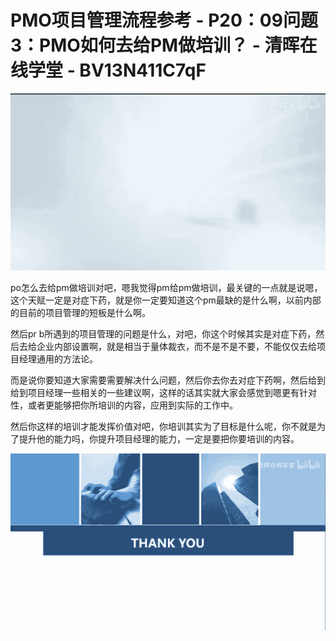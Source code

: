 # PMO项目管理流程参考 - P20：09问题3：PMO如何去给PM做培训？ - 清晖在线学堂 - BV13N411C7qF

![](img/33aa4cb6f2b37ab8df3b2ce953a7ebef_0.png)

po怎么去给pm做培训对吧，嗯我觉得pm给pm做培训，最关键的一点就是说嗯，这个天赋一定是对症下药，就是你一定要知道这个pm最缺的是什么啊，以前内部的目前的项目管理的短板是什么啊。

然后pr b所遇到的项目管理的问题是什么，对吧，你这个时候其实是对症下药，然后去给企业内部设置啊，就是相当于量体裁衣，而不是不是不要，不能仅仅去给项目经理通用的方法论。

而是说你要知道大家需要需要解决什么问题，然后你去你去对症下药啊，然后给到给到项目经理一些相关的一些建议啊，这样的话其实就大家会感觉到嗯更有针对性，或者更能够把你所培训的内容，应用到实际的工作中。

然后你这样的培训才能发挥价值对吧，你培训其实为了目标是什么呢，你不就是为了提升他的能力吗，你提升项目经理的能力，一定是要把你要培训的内容。



![](img/33aa4cb6f2b37ab8df3b2ce953a7ebef_2.png)